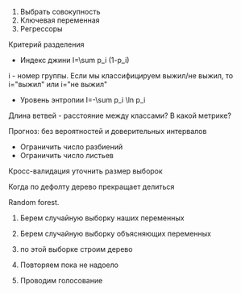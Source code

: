 
1. Выбрать совокупность
2. Ключевая переменная
3. Регрессоры

Критерий разделения

* Индекс джини
I=\sum p_i (1-p_i)

i - номер группы.
Если мы классифицируем выжил/не выжил, то i="выжил" или i="не выжил"

* Уровень энтропии
I=-\sum p_i \ln p_i

Длина ветвей - расстояние между классами? В какой метрике?

Прогноз: без вероятностей и доверительных интервалов



* Ограничить число разбиений
* Ограничить число листьев

Кросс-валидация
уточнить размер выборок

Когда по дефолту дерево прекращает делиться



Random forest.
1. Берем случайную выборку наших переменных
2. Берем случайную выборку объясняющих переменных
3. по этой выборке строим дерево
4. Повторяем пока не надоело

5. Проводим голосование







